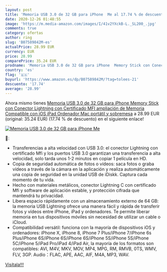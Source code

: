 ```yaml
---
layout: post
title: 'Memoria USB 3.0 de 32 GB para iPhone  Me al 17.74 % de descuento'
date: 2020-12-26 01:48:55
image: 'https://m.media-amazon.com/images/I/41v2YXckB-L._SL200_.jpg'
comments: true
category: ofertas
author: ring
slug: 'B07589842M-es'
actualPrice: 28.99 EUR
currency: EUR
price: 28.99
comparePrice: 35.24 EUR
prodname: 'Memoria USB 3.0 de 32 GB para iPhone  Memory Stick con Conector Lightning con Certificado MFI  ampliación de Memoria Compatible con iOS  iPad  Ordenador  Mac  portátil y sobremesa'
country: 'es'
flag: '🇪🇸'
buyurl: 'https://www.amazon.es/dp/B07589842M/?tag=tolees-21'
descuento: '17.74'
average: '28.99'
---
```


Ahora mismo tienes [Memoria USB 3.0 de 32 GB para iPhone  Memory Stick con Conector Lightning con Certificado MFI  ampliación de Memoria Compatible con iOS  iPad  Ordenador  Mac  portátil y sobremesa](https://www.amazon.es/dp/B07589842M/?tag=tolees-21) a 28.99 EUR (original: 35.24 EUR) (17.74 %  de descuento) en el siguiente enlace!

[![Memoria USB 3.0 de 32 GB para iPhone  Me](https://m.media-amazon.com/images/I/41v2YXckB-L._SL200_.jpg)](https://www.amazon.es/dp/B07589842M/?tag=tolees-21)

🔎:

- Transferencias a alta velocidad con USB 3.0: el conector Lightning con certificado Mfi y los puertos USB 3.0 garantizan una transferencia a alta velocidad, solo tarda unos 1-2 minutos en copiar 1 película en HD.
- Copia de seguridad automática de fotos o vídeos: saca fotos o graba vídeos a través de la cámara en la aplicación y realiza automáticamente una copia de seguridad en la unidad USB de iDiskk. Captura cada momento de tu vida.
- Hecho con materiales metálicos, conector Lightning C con certificado Mfi y software de aplicación estable, y protección cifrada que mantendrá tu privacidad.
- Libera espacio rápidamente con un almacenamiento externo de 64 GB: la memoria USB Lightning ofrece una manera fácil y rápida de transferir fotos y vídeos entre iPhone, iPad y ordenadores. Te permite liberar memoria en tus dispositivos móviles sin necesidad de utilizar un cable o iCloud.
- Compatibilidad versátil: funciona con la mayoría de dispositivos iOS y ordenadores: iPhone X, iPhone 8, iPhone 7 Plus/iPhone 7/iPhone 6s Plus/iPhone 6S/iPhone 6S/iPhone 6S/iPhone 5S/iPhone 5S/iPhone 5C/iPhone 5/iPad Pro/iPad 4/iPad Air, la mayoría de los formatos son compatibles: AVI, M4V, MKV, MOV, MP4, MPG, RM, RMVB, 0TS, WMV, FLV, 3GP. Audio：FLAC, APE, AAC, AIF, M4A, MP3, WAV.

[Visítala!!!](https://www.amazon.es/dp/B07589842M/?tag=tolees-21)
